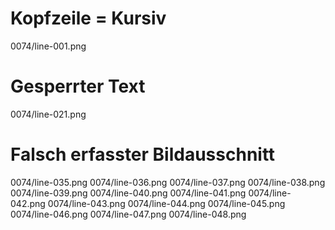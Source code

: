 # Kopfzeile = Kursiv
0074/line-001.png
# Gesperrter Text
0074/line-021.png
# Falsch erfasster Bildausschnitt
0074/line-035.png
0074/line-036.png
0074/line-037.png
0074/line-038.png
0074/line-039.png
0074/line-040.png
0074/line-041.png
0074/line-042.png
0074/line-043.png
0074/line-044.png
0074/line-045.png
0074/line-046.png
0074/line-047.png
0074/line-048.png
